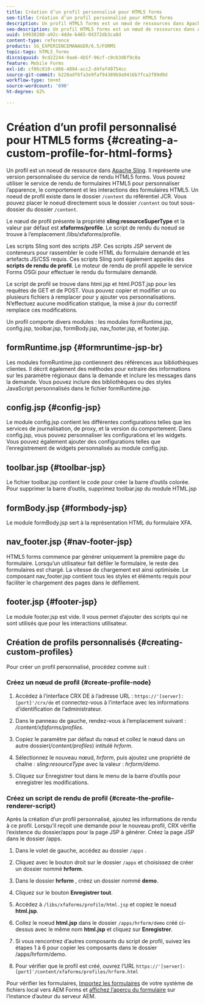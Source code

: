 ```yaml
---
title: Création d’un profil personnalisé pour HTML5 forms
seo-title: Création d’un profil personnalisé pour HTML5 forms
description: Un profil HTML5 forms est un nœud de ressources dans Apache Sling. Il représente une version personnalisée du service de rendu HTML5 forms.
seo-description: Un profil HTML5 forms est un nœud de ressources dans Apache Sling. Il représente une version personnalisée du service de rendu HTML5 forms.
uuid: b9938280-a92c-4dde-b465-04372db3ca8d
content-type: reference
products: SG_EXPERIENCEMANAGER/6.5/FORMS
topic-tags: hTML5_forms
discoiquuid: 9cd22244-9aa6-4b5f-96cf-c9cb3d6f9c8a
feature: Mobile Forms
exl-id: cf86c810-c466-4894-acc2-d4faf49754cc
source-git-commit: b220adf6fa3e9faf94389b9a9416b7fca2f89d9d
workflow-type: tm+mt
source-wordcount: '690'
ht-degree: 62%

---
```


# Création d’un profil personnalisé pour HTML5 forms {#creating-a-custom-profile-for-html-forms}

Un profil est un noeud de ressource dans [Apache Sling](https://sling.apache.org/). Il représente une version personnalisée du service de rendu HTML5 forms. Vous pouvez utiliser le service de rendu de formulaires HTML5 pour personnaliser l’apparence, le comportement et les interactions des formulaires HTML5. Un noeud de profil existe dans le dossier `/content` du référentiel JCR. Vous pouvez placer le noeud directement sous le dossier `/content` ou tout sous-dossier du dossier `/content`.

Le nœud de profil présente la propriété **sling:resourceSuperType** et la valeur par défaut est **xfaforms/profile**. Le script de rendu du noeud se trouve à l’emplacement /libs/xfaforms/profile.

Les scripts Sling sont des scripts JSP. Ces scripts JSP servent de conteneurs pour rassembler le code HTML du formulaire demandé et les artefacts JS/CSS requis. Ces scripts Sling sont également appelés des **scripts de rendu de profil**. Le moteur de rendu de profil appelle le service Forms OSGi pour effectuer le rendu du formulaire demandé.

Le script de profil se trouve dans html.jsp et html.POST.jsp pour les requêtes de GET et de POST. Vous pouvez copier et modifier un ou plusieurs fichiers à remplacer pour y ajouter vos personnalisations. N’effectuez aucune modification statique, la mise à jour du correctif remplace ces modifications.

Un profil comporte divers modules : les modules formRuntime.jsp, config.jsp, toolbar.jsp, formBody.jsp, nav_footer.jsp, et footer.jsp.

## formRuntime.jsp {#formruntime-jsp-br}

Les modules formRuntime.jsp contiennent des références aux bibliothèques clientes. Il décrit également des méthodes pour extraire des informations sur les paramètre régionaux dans la demande et inclure les messages dans la demande. Vous pouvez inclure des bibliothèques ou des styles JavaScript personnalisés dans le fichier formRuntime.jsp.

## config.jsp {#config-jsp}

Le module config.jsp contient les différentes configurations telles que les services de journalisation, de proxy, et la version du comportement. Dans config.jsp, vous pouvez personnaliser les configurations et les widgets. Vous pouvez également ajouter des configurations telles que l’enregistrement de widgets personnalisés au module config.jsp.

## toolbar.jsp {#toolbar-jsp}

Le fichier toolbar.jsp contient le code pour créer la barre d’outils colorée. Pour supprimer la barre d’outils, supprimez toolbar.jsp du module HTML.jsp

## formBody.jsp {#formbody-jsp}

Le module formBody.jsp sert à la représentation HTML du formulaire XFA.

## nav_footer.jsp {#nav-footer-jsp}

HTML5 forms commence par générer uniquement la première page du formulaire. Lorsqu’un utilisateur fait défiler le formulaire, le reste des formulaires est chargé. La vitesse de chargement est ainsi optimisée. Le composant nav_footer.jsp contient tous les styles et éléments requis pour faciliter le chargement des pages dans le défilement.

## footer.jsp {#footer-jsp}

Le module footer.jsp est vide. Il vous permet d’ajouter des scripts qui ne sont utilisés que pour les interactions utilisateur.

## Création de profils personnalisés {#creating-custom-profiles}

Pour créer un profil personnalisé, procédez comme suit :

### Créez un nœud de profil {#create-profile-node}

1. Accédez à l’interface CRX DE à l’adresse URL : `https://'[server]:[port]'/crx/de` et connectez-vous à l’interface avec les informations d’identification de l’administrateur.

1. Dans le panneau de gauche, rendez-vous à l’emplacement suivant : */content/xfaforms/profiles*.

1. Copiez le paramètre par défaut du nœud et collez le nœud dans un autre dossier(*/content/profiles*) intitulé *hrform*.

1. Sélectionnez le nouveau nœud, *hrform*, puis ajoutez une propriété de chaîne : *sling:resourceType* avec la valeur : *hrform/demo*.

1. Cliquez sur Enregistrer tout dans le menu de la barre d’outils pour enregistrer les modifications.

### Créez un script de rendu de profil {#create-the-profile-renderer-script}

Après la création d’un profil personnalisé, ajoutez les informations de rendu à ce profil. Lorsqu’il reçoit une demande pour le nouveau profil, CRX vérifie l’existence du dossier/apps pour la page JSP à générer. Créez la page JSP dans le dossier /apps.

1. Dans le volet de gauche, accédez au dossier `/apps` .
1. Cliquez avec le bouton droit sur le dossier `/apps` et choisissez de créer un dossier nommé **hrform**.
1. Dans le dossier **hrform** , créez un dossier nommé **demo**.
1. Cliquez sur le bouton **Enregistrer tout**.
1. Accédez à `/libs/xfaforms/profile/html.jsp` et copiez le noeud **html.jsp**.
1. Collez le noeud **html.jsp** dans le dossier `/apps/hrform/demo` créé ci-dessus avec le même nom **html.jsp** et cliquez sur **Enregistrer**.
1. Si vous rencontrez d’autres composants du script de profil, suivez les étapes 1 à 6 pour copier les composants dans le dossier /apps/hrform/demo.

1. Pour vérifier que le profil est créé, ouvrez l’URL `https://'[server]:[port]'/content/xfaforms/profiles/hrform.html`

Pour vérifier les formulaires, [Importez les formulaires](/help/forms/using/get-xdp-pdf-documents-aem.md) de votre système de fichiers local vers AEM Forms et [affichez l’aperçu du formulaire](/help/forms/using/previewing-forms.md) sur l’instance d’auteur du serveur AEM.
